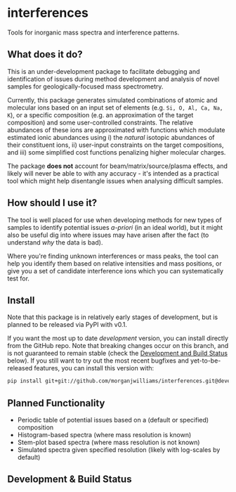 # interferences

Tools for inorganic mass spectra and interference patterns.

## What does it do?

This is an under-development package to facilitate debugging and identification of
issues during method development and analysis of novel samples for geologically-focused
mass spectrometry.

Currently, this package generates simulated combinations of atomic and molecular ions
based on an input set of elements (e.g. `Si, O, Al, Ca, Na, K`), or a specific
composition (e.g. an approximation of the target composition) and some user-controlled
constraints. The relative abundances of these ions are approximated with functions which
modulate estimated ionic abundances using i) the *natural* isotopic abundances of their
constituent ions, ii) user-input constraints on the target compositions, and iii) some
simplified cost functions penalizing higher molecular charges.

The package **does not** account for beam/matrix/source/plasma effects, and likely will
never be able to with any accuracy - it's intended as a practical tool which might help
disentangle issues when analysing difficult samples.

## How should I use it?

The tool is well placed for use when developing methods for new types of samples to
identify potential issues *a-priori* (in an ideal world), but it might also be useful
dig into where issues may have arisen after the fact (to understand *why* the data is
bad).

Where you're finding unknown interferences or mass peaks, the tool can help you identify
them based on relative intensities and mass positions, or give you a set of candidate
interference ions which you can systematically test for.

## Install

Note that this package is in relatively early stages of development, but is planned to
be released via PyPI with v0.1.

If you want the most up to date *development* version, you can install directly from the
GitHub repo. Note that breaking changes occur on this branch, and is not guaranteed to
remain stable (check the [Development and Build Status](#development--build-status)
below). If you still want to try out the most recent bugfixes and yet-to-be-released
features, you can install this version with:

```bash
pip install git+git://github.com/morganjwilliams/interferences.git@develop#egg=interferences
```

## Planned Functionality

* Periodic table of potential issues based on a (default or specified) composition
* Histogram-based spectra (where mass resolution is known)
* Stem-plot based spectra (where mass resolution is not known)
* Simulated spectra given specified resolution (likely with log-scales by default)

## Development & Build Status
